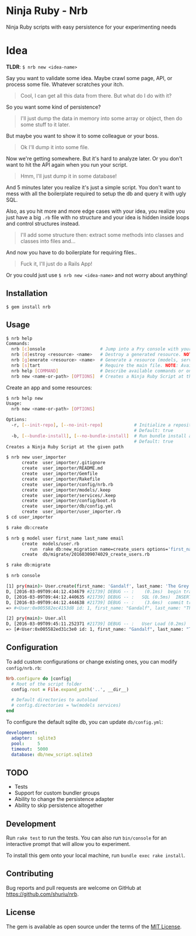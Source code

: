 # Ninja Ruby - Nrb

Ninja Ruby scripts with easy persistence for your experimenting needs

# Idea

**TLDR**: `$ nrb new <idea-name>`

Say you want to validate some idea. Maybe crawl some page, API, or process some file. Whatever scratches your itch.

> Cool, I can get all this data from there. But what do I do with it?

So you want some kind of persistence?

> I'll just dump the data in memory into some array or object, then do some stuff to it later.

But maybe you want to show it to some colleague or your boss.

> Ok I'll dump it into some file.

Now we're getting somewhere. But it's hard to analyze later. Or you don't want to hit the API again when you run your script.

> Hmm, I'll just dump it in some database!

And 5 minutes later you realize it's just a simple script. You don't want to mess with all the boilerplate required to setup the db and query it with ugly SQL.

Also, as you hit more and more edge cases with your idea, you realize you just have a big `.rb` file with no structure and your idea is hidden inside loops and control structures instead.

> I'll add some structure then: extract some methods into classes and classes into files and...

And now you have to do boilerplate for requiring files..

> Fuck it, I'll just do a Rails App!

Or you could just use `$ nrb new <idea-name>` and not worry about anything!

## Installation

    $ gem install nrb

## Usage

```sh
$ nrb help
Commands:
  nrb [c]onsole                     # Jump into a Pry console with your project loaded. NOTE: Available inside a NinjaRuby project
  nrb [d]estroy <resource> <name>   # Destroy a generated resource. NOTE: Available inside a NinjaRuby project
  nrb [g]enerate <resource> <name>  # Generate a resource (models, services). NOTE: Available inside a NinjaRuby project
  nrb [s]tart                       # Require the main file. NOTE: Available inside a NinjaRuby project
  nrb help [COMMAND]                # Describe available commands or one specific command
  nrb new <name-or-path> [OPTIONS]  # Creates a Ninja Ruby Script at the given path
```

Create an app and some resources:

```sh
$ nrb help new
Usage:
  nrb new <name-or-path> [OPTIONS]

Options:
  -r, [--init-repo], [--no-init-repo]            # Initialize a repository at the target location
                                                 # Default: true
  -b, [--bundle-install], [--no-bundle-install]  # Run bundle install after generating the skeleton
                                                 # Default: true
Creates a Ninja Ruby Script at the given path

$ nrb new user_importer
      create  user_importer/.gitignore
      create  user_importer/README.md
      create  user_importer/Gemfile
      create  user_importer/Rakefile
      create  user_importer/config/nrb.rb
      create  user_importer/models/.keep
      create  user_importer/services/.keep
      create  user_importer/config/boot.rb
      create  user_importer/db/config.yml
      create  user_importer/user_importer.rb
$ cd user_importer

$ rake db:create

$ nrb g model user first_name last_name email
      create  models/user.rb
         run  rake db:new_migration name=create_users options='first_name last_name email' from "."
      create  db/migrate/20160309074029_create_users.rb

$ rake db:migrate

$ nrb console

[1] pry(main)> User.create(first_name: 'Gandalf', last_name: 'The Grey', email: 'gandalf@example.com')
D, [2016-03-09T09:44:12.434679 #21739] DEBUG -- :    (0.1ms)  begin transaction
D, [2016-03-09T09:44:12.440635 #21739] DEBUG -- :   SQL (0.5ms)  INSERT INTO "users" ("first_name", "last_name", "email") VALUES (?, ?, ?)  [["first_name", "Gandalf"], ["last_name", "The Grey"], ["email", "gandalf@example.com"]]
D, [2016-03-09T09:44:12.444638 #21739] DEBUG -- :    (3.6ms)  commit transaction
=> #<User:0x005582ec4153d8 id: 1, first_name: "Gandalf", last_name: "The Grey", email: "gandalf@example.com">

[2] pry(main)> User.all
D, [2016-03-09T09:45:11.252371 #21739] DEBUG -- :   User Load (0.2ms)  SELECT "users".* FROM "users"
=> [#<User:0x005582ed31c3e0 id: 1, first_name: "Gandalf", last_name: "The Grey", email: "gandalf@example.com">]

```

## Configuration

To add custom configurations or change existing ones, you can modify `config/nrb.rb`:

```ruby
Nrb.configure do |config|
  # Root of the script folder
  config.root = File.expand_path('..', __dir__)

  # Default directories to autoload
  # config.directories = %w(models services)
end
```

To configure the default sqlite db, you can update `db/config.yml`:

```yaml
development:
  adapter:  sqlite3
  pool:     5
  timeout:  5000
  database: db/new_script.sqlite3
```

## TODO

* Tests
* Support for custom bundler groups
* Ability to change the persistence adapter
* Ability to skip persistence altogether


## Development

Run `rake test` to run the tests. You can also run `bin/console` for an interactive prompt that will allow you to experiment.

To install this gem onto your local machine, run `bundle exec rake install`.

## Contributing

Bug reports and pull requests are welcome on GitHub at https://github.com/shuriu/nrb.

## License

The gem is available as open source under the terms of the [MIT License](http://opensource.org/licenses/MIT).

